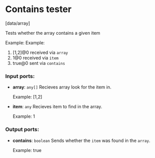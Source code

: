 # Contains tester

[data/array]

Tests whether the array contains a given item

Example:
Example:
1. [1,2]@0 received via `array` 
2. 1@0 received via `item` 
3. true@0 sent via `contains`

### Input ports:

* __array__: `any[]`
    Recieves array look for the item in.
    
    Example:
    [1,2]



* __item__: `any`
    Recieves item to find in the array.
    
    Example:
     1



### Output ports:

* __contains__: `boolean`
    Sends whether the `item` was found in the `array`.
    
    Example:
    true



